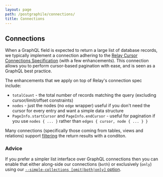 ```yaml
---
layout: page
path: /postgraphile/connections/
title: Connections
---
```


## Connections

When a GraphQL field is expected to return a large list of database records,
we typically implement a connection adhering to the [Relay Cursor
Connections
Specification](https://facebook.github.io/relay/graphql/connections.htm)
(with a few enhancements). This connection allows you to perform cursor-based
pagination with ease, and is seen as a GraphQL best practice.

The enhancements that we apply on top of Relay's connection spec include:

- `totalCount` - the total number of records matching the query (excluding cursor/limit/offset constraints)
- `nodes` - just the nodes (no `edge` wrapper) useful if you don't need the cursor for every entry and want a simple data structure
- `PageInfo.startCursor` and `PageInfo.endCursor` - useful for pagination if you use `nodes { ... }` rather than `edges { cursor, node { ... } }`

Many connections (specifically those coming from tables, views and relations)
support [filtering](/postgraphile/filtering/) the return results with a
conditon.

### Advice

If you prefer a simpler list interface over GraphQL connections then you can
enable that either along-side our connections (`both`) or exclusively
(`only`) using our [`--simple-collections [omit|both|only]`
option](/postgraphile/usage-cli/).
